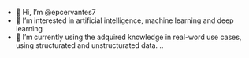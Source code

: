 - 👋 Hi, I’m @epcervantes7 
- 👀 I’m interested in artificial intelligence, machine learning and deep learning
- 🌱 I’m currently using the adquired knowledge in real-word use cases, using structurated and unstructurated data.
..

<!---
epcervantes7/epcervantes7 is a ✨ special ✨ repository because its `README.md` (this file) appears on your GitHub profile.
You can click the Preview link to take a look at your changes.
--->
